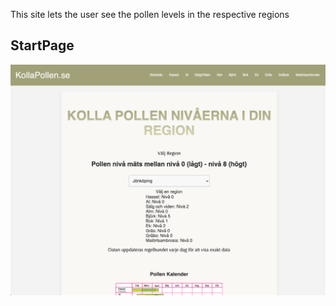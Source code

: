 
This site lets the user see the pollen levels in the respective regions
## StartPage
![StartPage](/images/Kollapollenimg.png)



